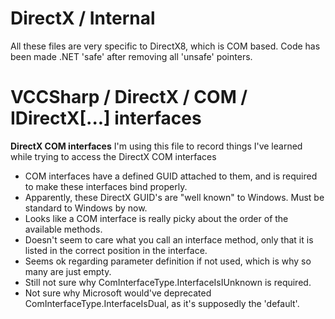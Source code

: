 # DirectX / Internal
All these files are very specific to DirectX8, which is COM based.
Code has been made .NET 'safe' after removing all 'unsafe' pointers.


# VCCSharp / DirectX / COM / IDirectX[...] interfaces

__DirectX COM interfaces__
I'm using this file to record things I've learned while trying to access the DirectX COM interfaces

* COM interfaces have a defined GUID attached to them, and is required to make these interfaces bind properly.
* Apparently, these DirectX GUID's are "well known" to Windows.  Must be standard to Windows by now.
* Looks like a COM interface is really picky about the order of the available methods.
* Doesn't seem to care what you call an interface method, only that it is listed in the correct position in the interface.
* Seems ok regarding parameter definition if not used, which is why so many are just empty.
* Still not sure why ComInterfaceType.InterfaceIsIUnknown is required.
* Not sure why Microsoft would've deprecated ComInterfaceType.InterfaceIsDual, as it's supposedly the 'default'.

